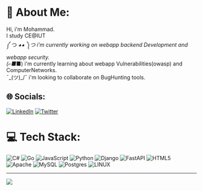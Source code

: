 # 💫 About Me:
Hi, i'm Mohammad.<br>I study CE@IUT <br>༼ つ ◕_◕ ༽つ i'm currently working on webapp backend Development and webapp security.<br>(⌐■_■) i'm currently learning about webapp Vulnerabilities(owasp) and ComputerNetworks.<br>¯\_(ツ)_/¯  i'm looking to collaborate on BugHunting tools.


## 🌐 Socials:
[![LinkedIn](https://img.shields.io/badge/LinkedIn-%230077B5.svg?logo=linkedin&logoColor=white)](https://linkedin.com/in/mohammad-mortezapour-084936219) [![Twitter](https://img.shields.io/badge/Twitter-%231DA1F2.svg?logo=Twitter&logoColor=white)](https://twitter.com/mmdmr2002) 

# 💻 Tech Stack:
![C#](https://img.shields.io/badge/c%23-%23239120.svg?style=plastic&logo=c-sharp&logoColor=white) ![Go](https://img.shields.io/badge/go-%2300ADD8.svg?style=plastic&logo=go&logoColor=white) ![JavaScript](https://img.shields.io/badge/javascript-%23323330.svg?style=plastic&logo=javascript&logoColor=%23F7DF1E) ![Python](https://img.shields.io/badge/python-3670A0?style=plastic&logo=python&logoColor=ffdd54) ![Django](https://img.shields.io/badge/django-%23092E20.svg?style=plastic&logo=django&logoColor=white) ![FastAPI](https://img.shields.io/badge/FastAPI-005571?style=plastic&logo=fastapi) ![HTML5](https://img.shields.io/badge/html5-%23E34F26.svg?style=plastic&logo=html5&logoColor=white) ![Apache](https://img.shields.io/badge/apache-%23D42029.svg?style=plastic&logo=apache&logoColor=white) ![MySQL](https://img.shields.io/badge/mysql-%2300f.svg?style=plastic&logo=mysql&logoColor=white) ![Postgres](https://img.shields.io/badge/postgres-%23316192.svg?style=plastic&logo=postgresql&logoColor=white) ![LINUX](https://img.shields.io/badge/Linux-FCC624?style=plastic&logo=linux&logoColor=black)

---
[![](https://visitcount.itsvg.in/api?id=100MAD&icon=4&color=1)](https://visitcount.itsvg.in)

<!-- Proudly created with GPRM ( https://gprm.itsvg.in ) -->
